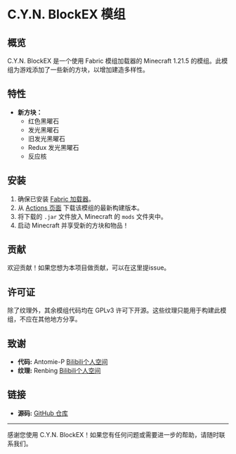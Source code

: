 # C.Y.N. BlockEX 模组
## 概览
C.Y.N. BlockEX 是一个使用 Fabric 模组加载器的 Minecraft 1.21.5 的模组。此模组为游戏添加了一些新的方块，以增加建造多样性。
## 特性
- **新方块：**
  - 红色黑曜石
  - 发光黑曜石
  - 旧发光黑曜石
  - Redux 发光黑曜石
  - 反应核
## 安装
1. 确保已安装 [Fabric 加载器](https://fabricmc.net/use/)。
2. 从 [Actions 页面](https://github.com/PAntomie/BlockEX/actions) 下载该模组的最新构建版本。
3. 将下载的 `.jar` 文件放入 Minecraft 的 `mods` 文件夹中。
4. 启动 Minecraft 并享受新的方块和物品！
## 贡献
欢迎贡献！如果您想为本项目做贡献，可以在这里提issue。
## 许可证
除了纹理外，其余模组代码均在 GPLv3 许可下开源。这些纹理只能用于构建此模组，不应在其他地方分享。
## 致谢
- **代码:** Antomie-P [Bilibili个人空间](https://space.bilibili.com/1590285979)
- **纹理:** Renbing [Bilibili个人空间](https://space.bilibili.com/652007197)
## 链接
- **源码:** [GitHub 仓库](https://github.com/PAntomie/BlockEX)
---
感谢您使用 C.Y.N. BlockEX！如果您有任何问题或需要进一步的帮助，请随时联系我们。